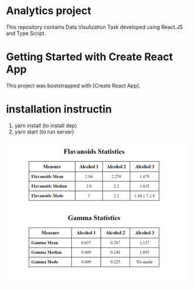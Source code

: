 # Analytics project
This repository contains Data Visulization Task developed using React.JS and Type Script.

# Getting Started with Create React App

This project was bootstrapped with [Create React App].

# installation instructin
1) yarn install (to install dep)
2) yarn start (to run server)


![ScreenShot](public/imgs/analytics.png?raw=true "Employee Data title")


